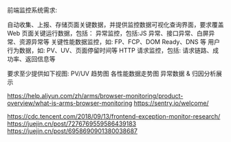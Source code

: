 前端监控系统需求:

自动收集、上报、存储页面关键数据，并提供监控数据可视化查询界面，要求覆盖 Web 页面关键运行数据，包括：
异常监控，包括:JS 异常、接口异常、白屏异常、资源异常等
关键性能数据监控，如: FP、FCP、DOM Ready、DNS 等
用户行为数据，如: PV、UV、页面停留时间等
HTTP 请求监控，包括: 请求链路、成功率、返回信息等

要求至少提供如下视图:
PV/UV 趋势图
各性能数据走势图
异常数据 & 归因分析展示

https://help.aliyun.com/zh/arms/browser-monitoring/product-overview/what-is-arms-browser-monitoring
https://sentry.io/welcome/

https://cdc.tencent.com/2018/09/13/frontend-exception-monitor-research/
https://juejin.cn/post/7276769559586439183
https://juejin.cn/post/6958690901380038687
